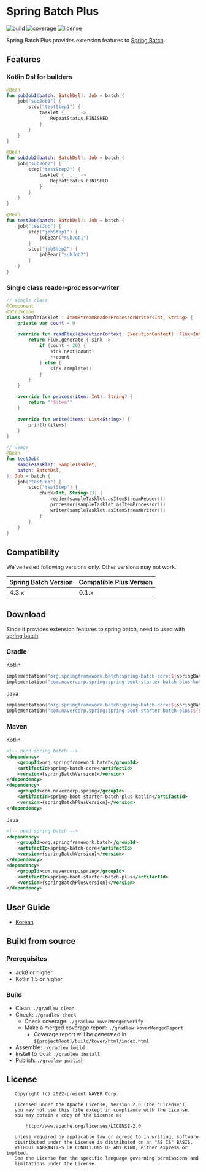 # Spring Batch Plus

[![build](https://github.com/naver/spring-batch-plus/actions/workflows/build.yml/badge.svg?branch=main)](https://github.com/naver/spring-batch-plus/actions/workflows/build.yml?query=branch%3Amain)
[![coverage](https://codecov.io/github/naver/spring-batch-plus/branch/main/graph/badge.svg)](https://codecov.io/github/naver/spring-batch-plus)
[![license](https://img.shields.io/badge/License-Apache%202.0-blue.svg)](https://github.com/naver/spring-batch-plus/blob/main/LICENSE)

Spring Batch Plus provides extension features to [Spring Batch](https://github.com/spring-projects/spring-batch).

## Features

### Kotlin Dsl for builders

```kotlin
@Bean
fun subJob1(batch: BatchDsl): Job = batch {
    job("subJob1") {
        step("testStep1") {
            tasklet { _, _ ->
                RepeatStatus.FINISHED
            }
        }
    }
}

@Bean
fun subJob2(batch: BatchDsl): Job = batch {
    job("subJob2") {
        step("testStep2") {
            tasklet { _, _ ->
                RepeatStatus.FINISHED
            }
        }
    }
}

@Bean
fun testJob(batch: BatchDsl): Job = batch {
    job("testJob") {
        step("jobStep1") {
            jobBean("subJob1")
        }
        step("jobStep2") {
            jobBean("subJob2")
        }
    }
}
```

### Single class reader-processor-writer

```kotlin
// single class
@Component
@StepScope
class SampleTasklet : ItemStreamReaderProcessorWriter<Int, String> {
    private var count = 0

    override fun readFlux(executionContext: ExecutionContext): Flux<Int> {
        return Flux.generate { sink ->
            if (count < 20) {
                sink.next(count)
                ++count
            } else {
                sink.complete()
            }
        }
    }

    override fun process(item: Int): String? {
        return "'$item'"
    }

    override fun write(items: List<String>) {
        println(items)
    }
}

// usage
@Bean
fun testJob(
    sampleTasklet: SampleTasklet,
    batch: BatchDsl,
): Job = batch {
    job("testJob") {
        step("testStep") {
            chunk<Int, String>(3) {
                reader(sampleTasklet.asItemStreamReader())
                processor(sampleTasklet.asItemProcessor())
                writer(sampleTasklet.asItemStreamWriter())
            }
        }
    }
}
```

## Compatibility

We've tested following versions only. Other versions may not work.

| Spring Batch Version | Compatible Plus Version |
|----------------------|-------------------------|
| 4.3.x                | 0.1.x                   |

## Download

Since it provides extension features to spring batch, need to used with [spring batch](https://github.com/spring-projects/spring-batch).

### Gradle

Kotlin

```kotlin
implementation("org.springframework.batch:spring-batch-core:${springBatchVersion}") // need spring batch
implementation("com.navercorp.spring:spring-boot-starter-batch-plus-kotlin:${springBatchPlusVersion}")
```

Java

```kotlin
implementation("org.springframework.batch:spring-batch-core:${springBatchVersion}") // need spring batch
implementation("com.navercorp.spring:spring-boot-starter-batch-plus:${springBatchPlusVersion}")
```

### Maven

Kotlin

```xml
<!-- need spring batch -->
<dependency>
    <groupId>org.springframework.batch</groupId>
    <artifactId>spring-batch-core</artifactId>
    <version>{springBatchVersion}</version>
</dependency>
<dependency>
    <groupId>com.navercorp.spring</groupId>
    <artifactId>spring-boot-starter-batch-plus-kotlin</artifactId>
    <version>{springBatchPlusVersion}</version>
</dependency>
```

Java

```xml
<!-- need spring batch -->
<dependency>
    <groupId>org.springframework.batch</groupId>
    <artifactId>spring-batch-core</artifactId>
    <version>{springBatchVersion}</version>
</dependency>
<dependency>
    <groupId>com.navercorp.spring</groupId>
    <artifactId>spring-boot-starter-batch-plus</artifactId>
    <version>{springBatchPlusVersion}</version>
</dependency>
```

## User Guide

- [Korean](./doc/ko/README.md)

## Build from source

### Prerequisites

- Jdk8 or higher
- Kotlin 1.5 or higher

### Build

- Clean: `./gradlew clean`
- Check: `./gradlew check`
  - Check coverage: `./gradlew koverMergedVerify`
  - Make a merged coverage report: `./gradlew koverMergedReport`
    - Coverage report will be generated in `${projectRoot]/build/kover/html/index.html`
- Assemble: `./gradlew build`
- Install to local: `./gradlew install`
- Publish: `./gradlew publish`

## License

```
   Copyright (c) 2022-present NAVER Corp.

   Licensed under the Apache License, Version 2.0 (the "License");
   you may not use this file except in compliance with the License.
   You may obtain a copy of the License at

       http://www.apache.org/licenses/LICENSE-2.0

   Unless required by applicable law or agreed to in writing, software
   distributed under the License is distributed on an "AS IS" BASIS,
   WITHOUT WARRANTIES OR CONDITIONS OF ANY KIND, either express or implied.
   See the License for the specific language governing permissions and
   limitations under the License.
```
